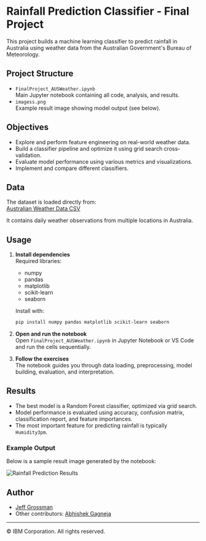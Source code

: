 # Rainfall Prediction Classifier - Final Project

This project builds a machine learning classifier to predict rainfall in Australia using weather data from the Australian Government's Bureau of Meteorology.

## Project Structure

- `FinalProject_AUSWeather.ipynb`  
  Main Jupyter notebook containing all code, analysis, and results.
- `imagess.png`  
  Example result image showing model output (see below).

## Objectives

- Explore and perform feature engineering on real-world weather data.
- Build a classifier pipeline and optimize it using grid search cross-validation.
- Evaluate model performance using various metrics and visualizations.
- Implement and compare different classifiers.

## Data

The dataset is loaded directly from:  
[Australian Weather Data CSV](https://cf-courses-data.s3.us.cloud-object-storage.appdomain.cloud/_0eYOqji3unP1tDNKWZMjg/weatherAUS-2.csv)

It contains daily weather observations from multiple locations in Australia.

## Usage

1. **Install dependencies**  
   Required libraries:  
   - numpy  
   - pandas  
   - matplotlib  
   - scikit-learn  
   - seaborn

   Install with:
   ```sh
   pip install numpy pandas matplotlib scikit-learn seaborn
   ```

2. **Open and run the notebook**  
   Open `FinalProject_AUSWeather.ipynb` in Jupyter Notebook or VS Code and run the cells sequentially.

3. **Follow the exercises**  
   The notebook guides you through data loading, preprocessing, model building, evaluation, and interpretation.

## Results

- The best model is a Random Forest classifier, optimized via grid search.
- Model performance is evaluated using accuracy, confusion matrix, classification report, and feature importances.
- The most important feature for predicting rainfall is typically `Humidity3pm`.

### Example Output

Below is a sample result image generated by the notebook:

![Rainfall Prediction Results](imagess.png)

## Author

- [Jeff Grossman](https://www.linkedin.com/in/jpgrossman/)
- Other contributors: [Abhishek Gagneja](https://www.linkedin.com/in/abhishek-gagneja-23051987/)

---

© IBM Corporation. All rights reserved.
